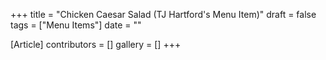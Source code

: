 +++
title = "Chicken Caesar Salad (TJ Hartford's Menu Item)"
draft = false
tags = ["Menu Items"]
date = ""

[Article]
contributors = []
gallery = []
+++